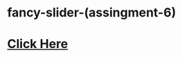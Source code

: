 # fancy-slider-(assingment-6)
<a href="https://shahriar-kabir.github.io/fancy-slider/"><h1>Click Here</h1></a>

